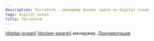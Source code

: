 ```yaml
---
description: Terraform - менеджер docker swarm на digital ocean
tags: digital-ocean
title: Terraform
---
```

[[digital-ocean]] [[docker-swarm]] менеджер. [Документация](https://registry.terraform.io/modules/thojkooi/docker-swarm-mode/digitalocean/latest/submodules/managers)

[//begin]: # "Autogenerated link references for markdown compatibility"
[digital-ocean]: ..%2Flists%2Fdigital-ocean "Digital ocean"
[docker-swarm]: docker-swarm "Docker swarm"
[//end]: # "Autogenerated link references"